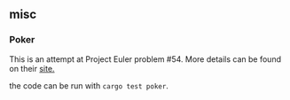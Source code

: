 ## misc

### Poker

This is an attempt at Project Euler problem #54.
More details can be found on their [site.](https://projecteuler.net/problem=54)

the code can be run with `cargo test poker`.

